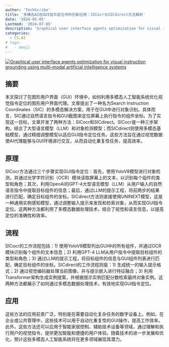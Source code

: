 ```yaml
---
author: 'TechScribe'
title: '多模态AI在GUI指令定位中的创新应用：SICocr与SICdirect方法解析'
date: '2024-05-05'
Lastmod: '2024-07-05'
description: 'Graphical user interface agents optimization for visual instruction grounding using multi-modal artificial intelligence systems'
categories:
  - CS.AI
# tags:
#   - emoji
---
```


[![Graphical user interface agents optimization for visual instruction grounding using multi-modal artificial intelligence systems](https://arxiv-research-1301205113.cos.ap-guangzhou.myqcloud.com/images/2407.01558v1.pdf_0.jpg)](https://arxiv.org/abs/2407.01558v1)

## 摘要

本文探讨了在图形用户界面（GUI）环境中，如何利用多模态人工智能系统优化视觉指令定位的图形用户界面代理。文章提出了一种名为Search Instruction Coordinates（SIC）的多模态解决方案，用于在GUI中进行对象识别。具体而言，SIC通过自然语言指令和GUI截图来定位屏幕上执行指令的组件坐标。为了实现这一目标，文章开发了两种方法：SICocr和SICdirect。SICocr是一种三步架构，结合了大型语言模型（LLM）和对象检测模型；而SICdirect则使用多模态基础模型，通过精细调整模型以适应GUI指令定位任务。这些方法旨在通过视觉数据使AI代理能够与GUI环境进行交互，从而自动化重复性任务，提高效率。<!--more-->

## 原理

SICocr方法通过三个步骤实现GUI指令定位：首先，使用YoloV8模型进行对象检测，并通过光学字符识别（OCR）模块读取屏幕上的文本，以识别每个组件的类型和角色；其次，利用OpenAI的GPT-4大型语言模型（LLM）从用户输入的自然语言指令中提取目标组件的信息；最后，通过LLM的提示工程，将前两步的结果进行匹配，确定目标组件的坐标。SICdirect方法则直接使用UNINEXT模型，这是一种通用实例感知模型，通过调整输入提示来发现和检索对象，从而实现GUI指令定位。这两种方法都利用了多模态数据处理技术，结合了视觉和语言信息，以提高定位的准确性和效率。

## 流程

SICocr的工作流程包括：1) 使用YoloV8模型列出GUI中的所有组件，并通过OCR模块识别每个组件的文本信息；2) 利用GPT-4 LLM从用户指令中提取目标组件的类型和角色；3) 通过LLM的提示工程，将目标组件的信息与GUI组件列表进行匹配，确定目标组件的坐标。SICdirect的工作流程则是：1) 生成统一的输入提示格式；2) 通过视觉编码器处理当前图像，并与提示嵌入进行特征融合；3) 利用Transformer架构生成实例提案，并根据提示实例匹配分数检索最终对象实例。这两种方法都展示了如何通过多模态数据处理技术，有效地实现GUI指令定位。

## 应用

这些方法的应用前景广泛，特别是在需要自动化复杂任务的数字设备上。例如，在企业或公共管理中，这些技术可以用于自动化重复性的GUI操作，提高工作效率。此外，这些方法还可以应用于智能家居控制、辅助技术设备等领域，通过理解和执行用户的视觉指令，提供更加智能和便捷的用户体验。随着技术的进一步发展和优化，预计这些多模态人工智能系统将在更多领域展现其潜力。